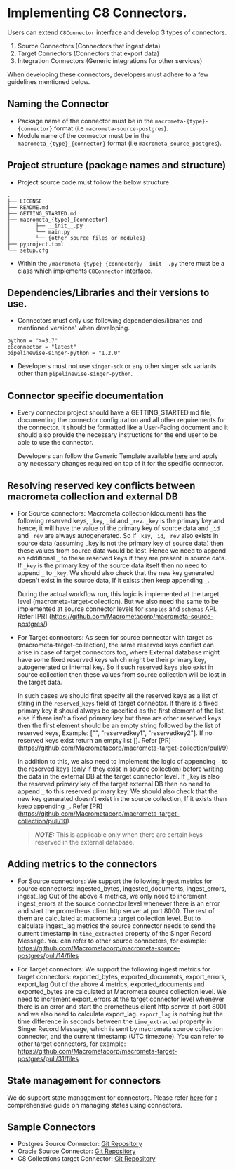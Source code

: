 # Implementing C8 Connectors.

Users can extend `C8Connector` interface and develop 3 types of connectors.

1. Source Connectors (Connectors that ingest data)
2. Target Connectors (Connectors that export data)
3. Integration Connectors (Generic integrations for other services)

When developing these connectors, developers must adhere to a few guidelines mentioned below.

## Naming the Connector

- Package name of the connector must be in the `macrometa-{type}-{connector}` format (i.e `macrometa-source-postgres`).
- Module name of the connector must be in the `macrometa_{type}_{connector}` format (i.e `macrometa_source_postgres`).

## Project structure (package names and structure)

- Project source code must follow the below structure.
```text
.
├── LICENSE
├── README.md
├── GETTING_STARTED.md
├── macrometa_{type}_{connector}
│        ├── __init__.py
│        └── main.py
│        └── {other source files or modules}
├── pyproject.toml
└── setup.cfg
```
- Within the `/macrometa_{type}_{connector}/__init__.py` there must be a class which implements `C8Connector` interface.

## Dependencies/Libraries and their versions to use.

- Connectors must only use following dependencies/libraries and mentioned versions' when developing.
```text
python = ">=3.7"
c8connector = "latest"
pipelinewise-singer-python = "1.2.0"
```
- Developers must not use `singer-sdk` or any other singer sdk variants other than `pipelinewise-singer-python`.

## Connector specific documentation

- Every connector project should have a GETTING_STARTED.md file, documenting the connector configuration and all other requirements for the connector.
  It should be formatted like a User-Facing document and it should also provide the necessary instructions for the end user to be able to use the connector.
  
  Developers can follow the Generic Template available [here](https://github.com/Macrometacorp/c8connector/blob/main/GETTING_STARTED.md) and apply any necessary changes required on top of it for the specific connector.

## Resolving reserved key conflicts between macrometa collection and external DB

- For Source connectors:
  Macrometa collection(document) has the following reserved keys, `_key`, `_id` and `_rev`. `_key` is the primary key and hence, it will have the value of the primary key of source data and `_id` and `_rev` are always autogenerated. So if `_key`, `_id`, `_rev` also exists in source data (assuming _key is not the primary key of source data) then these values from source data would be lost.
  Hence we need to append an additional `_` to these reserved keys if they are present in source data. If `_key` is the primary key of the source data itself then no need to append `_` to `_key`. We should also check that the new key generated doesn't exist in the source data, If it exists then keep appending `_`.
  
  During the actual workflow run, this logic is implemented at the target level (macrometa-target-collection). But we also need the same to be implemented at source connector levels for `samples` and `schemas` API.
  Refer [PR] (https://github.com/Macrometacorp/macrometa-source-postgres/)


- For Target connectors:
  As seen for source connector with target as (macrometa-target-collection), the same reserved keys conflict can arise in case of target connectors too, where External database might have some fixed reserved keys which might be their primary key, autogenerated or internal key. So if such reserved keys also exist in source collection then these values from source collection will be lost in the target data.
  
  In such cases we should first specify all the reserved keys as a list of string in the `reserved_keys` field of target connector. If there is a fixed primary key it should always be specified as the first element of the list, else if there isn't a fixed primary key but there are other reserved keys then the first element should be an empty string followed by the list of reserved keys, Example: ["", "reservedkey1", "reservedkey2"]. If no reserved keys exist return an empty list []. Refer [PR] (https://github.com/Macrometacorp/macrometa-target-collection/pull/9)

  In addition to this, we also need to implement the logic of appending `_` to the reserved keys (only if they exist in source collection) before writing the data in the external DB at the target connector level. If `_key` is also the reserved primary key of the target external DB then no need to append `_` to this reserved primary key. We should also check that the new key generated doesn't exist in the source collection, If it exists then keep appending `_`. Refer [PR] (https://github.com/Macrometacorp/macrometa-target-collection/pull/10)

  > **_NOTE:_** This is applicable only when there are certain keys reserved in the external database.


## Adding metrics to the connectors
- For Source connectors:
  We support the following ingest metrics for source connectors:
    ingested_bytes, ingested_documents, ingest_errors, ingest_lag
  Out of the above 4 metrics, we only need to increment ingest_errors at the source connector level whenever there is an error and start the prometheus client http server at port 8000.
  The rest of them are calculated at macrometa target collection level.
  But to calculate ingest_lag metrics the source connector needs to send the current timestamp in `time_extracted` property of the Singer Record Message.
  You can refer to other source connectors, for example:
  https://github.com/Macrometacorp/macrometa-source-postgres/pull/14/files

- For Target connectors:
  We support the following ingest metrics for target connectors:
    exported_bytes, exported_documents, export_errors, export_lag
  Out of the above 4 metrics, exported_documents and exported_bytes are calculated at Macrometa source collection level.
  We need to increment export_errors at the target connector level whenever there is an error and start the prometheus client http server at port 8001 and we also need to calculate export_lag.
  `export_lag` is nothing but the time difference in seconds between the `time_extracted` property in Singer Record Message, which is sent by macrometa source collection connector, and the current timestamp (UTC timezone).
  You can refer to other target connectors, for example:
  https://github.com/Macrometacorp/macrometa-target-postgres/pull/31/files

## State management for connectors
  We do support state management for connectors. Please refer [here](/connector_creation_cookbook/state_management_guidelines.md) for a comprehensive guide on managing states using connectors.

## Sample Connectors
- Postgres Source Connector: [Git Repository](https://github.com/Macrometacorp/macrometa-source-postgres)
- Oracle Source Connector: [Git Repository](https://github.com/Macrometacorp/macrometa-source-oracle)
- C8 Collections target Connector: [Git Repository](https://github.com/Macrometacorp/macrometa-target-collection)
